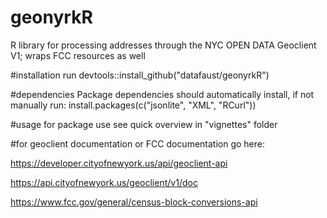 # geonyrkR
R library for processing addresses through the NYC OPEN DATA Geoclient V1; wraps FCC resources as well

#installation
run devtools::install_github("datafaust/geonyrkR")

#dependencies
Package dependencies should automatically install, if not manually run:
 install.packages(c("jsonlite", "XML", "RCurl"))

#usage
for package use see quick overview in "vignettes" folder

#for geoclient documentation or FCC documentation go here:

https://developer.cityofnewyork.us/api/geoclient-api

https://api.cityofnewyork.us/geoclient/v1/doc

https://www.fcc.gov/general/census-block-conversions-api



